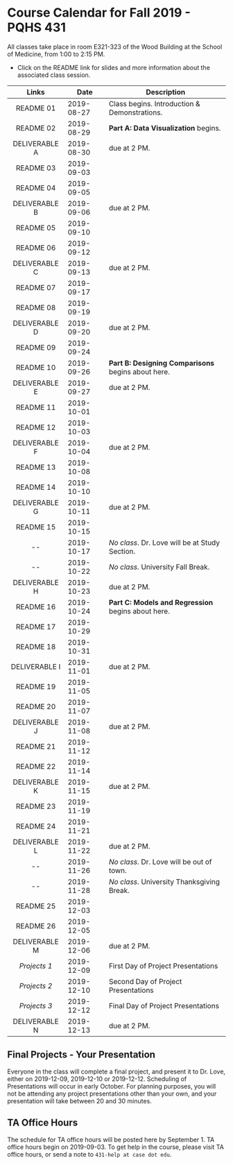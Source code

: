# Course Calendar for Fall 2019 - PQHS 431

All classes take place in room E321-323 of the Wood Building at the School of Medicine, from 1:00 to 2:15 PM.

- Click on the README link for slides and more information about the associated class session.

Links | Date | Description
:------: | ----------- | ----------------------------------------
README 01 | 2019-08-27 | Class begins. Introduction & Demonstrations.
README 02 | 2019-08-29 | **Part A: Data Visualization** begins.
DELIVERABLE A | 2019-08-30 | due at 2 PM.
README 03 | 2019-09-03 | 
README 04 | 2019-09-05 | 
DELIVERABLE B | 2019-09-06 | due at 2 PM.
README 05 | 2019-09-10 | 
README 06 | 2019-09-12 | 
DELIVERABLE C | 2019-09-13 | due at 2 PM.
README 07 | 2019-09-17 | 
README 08 | 2019-09-19 | 
DELIVERABLE D | 2019-09-20 | due at 2 PM.
README 09 | 2019-09-24 | 
README 10 | 2019-09-26 | **Part B: Designing Comparisons** begins about here.
DELIVERABLE E | 2019-09-27 | due at 2 PM.
README 11 | 2019-10-01 |
README 12 | 2019-10-03 | 
DELIVERABLE F | 2019-10-04 | due at 2 PM.
README 13 | 2019-10-08 | 
README 14 | 2019-10-10 | 
DELIVERABLE G | 2019-10-11 | due at 2 PM.
README 15 | 2019-10-15 | 
-- | 2019-10-17 | *No class*. Dr. Love will be at Study Section.
-- | 2019-10-22 | *No class*. University Fall Break.
DELIVERABLE H | 2019-10-23 | due at 2 PM.
README 16 | 2019-10-24 | **Part C: Models and Regression** begins about here.
README 17 | 2019-10-29 | 
README 18 | 2019-10-31 | 
DELIVERABLE I | 2019-11-01 | due at 2 PM.
README 19 | 2019-11-05 |
README 20 | 2019-11-07 |
DELIVERABLE J | 2019-11-08 | due at 2 PM.
README 21 | 2019-11-12 |
README 22 | 2019-11-14 |
DELIVERABLE K | 2019-11-15 | due at 2 PM.
README 23 | 2019-11-19 |
README 24 | 2019-11-21 |
DELIVERABLE L | 2019-11-22 | due at 2 PM.
-- | 2019-11-26 | *No class*. Dr. Love will be out of town.
-- | 2019-11-28 | *No class*. University Thanksgiving Break.
README 25 | 2019-12-03 | 
README 26 | 2019-12-05 |
DELIVERABLE M | 2019-12-06 | due at 2 PM.
*Projects 1* | 2019-12-09 | First Day of Project Presentations
*Projects 2* | 2019-12-10 | Second Day of Project Presentations
*Projects 3* | 2019-12-12 | Final Day of Project Presentations
DELIVERABLE N | 2019-12-13 | due at 2 PM.

## Final Projects - Your Presentation

Everyone in the class will complete a final project, and present it to Dr. Love, either on 2019-12-09, 2019-12-10 or 2019-12-12. Scheduling of Presentations will occur in early October. For planning purposes, you will not be attending any project presentations other than your own, and your presentation will take between 20 and 30 minutes.

## TA Office Hours

The schedule for TA office hours will be posted here by September 1. TA office hours begin on 2019-09-03. To get help in the course, please visit TA office hours, or send a note to `431-help at case dot edu`.
